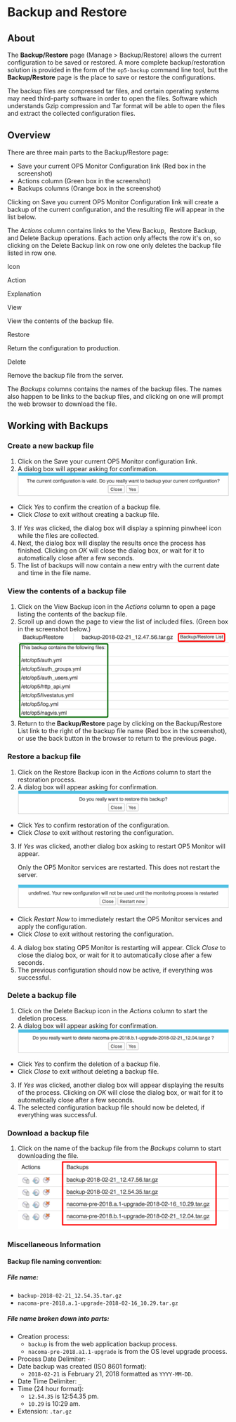 # Backup and Restore

## About

The **Backup/Restore** page (Manage \> Backup/Restore) allows the current configuration to be saved or restored. A more complete backup/restoration solution is provided in the form of the `op5-backup` command line tool, but the **Backup/Restore** page is the place to save or restore the configurations.

The backup files are compressed tar files, and certain operating systems may need third-party software in order to open the files. Software which understands Gzip compression and Tar format will be able to open the files and extract the collected configuration files.

## Overview

There are three main parts to the Backup/Restore page:

- Save your current OP5 Monitor Configuration link (Red box in the screenshot)
- Actions column (Green box in the screenshot)
- Backups columns (Orange box in the screenshot)

Clicking on Save you current OP5 Monitor Configuration link will create a backup of the current configuration, and the resulting file will appear in the list below.

The *Actions* column contains links to the View Backup,  Restore Backup, and Delete Backup operations. Each action only affects the row it's on, so clicking on the Delete Backup link on row one only deletes the backup file listed in row one.

Icon

Action

Explanation

View

View the contents of the backup file.

Restore

Return the configuration to production.

Delete

Remove the backup file from the server.

The *Backups* columns contains the names of the backup files. The names also happen to be links to the backup files, and clicking on one will prompt the web browser to download the file.

## Working with Backups

### Create a new backup file

1. Click on the Save your current OP5 Monitor configuration link.
2. A dialog box will appear asking for confirmation.
    ![](attachments/16482336/23793016.png)
  - Click *Yes* to confirm the creation of a backup file.
  - Click *Close* to exit without creating a backup file.

3. If *Yes* was clicked, the dialog box will display a spinning pinwheel icon while the files are collected.
4. Next, the dialog box will display the results once the process has finished. Clicking on *OK* will close the dialog box, or wait for it to automatically close after a few seconds.
5. The list of backups will now contain a new entry with the current date and time in the file name.

### View the contents of a backup file

1. Click on the View Backup icon in the *Actions* column to open a page listing the contents of the backup file.
2. Scroll up and down the page to view the list of included files. (Green box in the screenshot below.)
    ![](attachments/16482336/23793023.png)
3. Return to the **Backup/Restore** page by clicking on the Backup/Restore List link to the right of the backup file name (Red box in the screenshot), or use the back button in the browser to return to the previous page.

### Restore a backup file

1. Click on the Restore Backup icon in the *Actions* column to start the restoration process.
2. A dialog box will appear asking for confirmation.
    ![](attachments/16482336/23793020.png)
  - Click *Yes* to confirm restoration of the configuration.
  - Click *Close* to exit without restoring the configuration.

3. If *Yes* was clicked, another dialog box asking to restart OP5 Monitor will appear.

    Only the OP5 Monitor services are restarted. This does not restart the server.

    ![](attachments/16482336/23793021.png)

  - Click *Restart Now* to immediately restart the OP5 Monitor services and apply the configuration.
  - Click *Close* to exit without restoring the configuration.

4. A dialog box stating OP5 Monitor is restarting will appear. Click *Close* to close the dialog box, or wait for it to automatically close after a few seconds.
5. The previous configuration should now be active, if everything was successful.

### Delete a backup file

1. Click on the Delete Backup icon in the *Actions* column to start the deletion process.
2. A dialog box will appear asking for confirmation.
    ![](attachments/16482336/23793024.png)
  - Click *Yes* to confirm the deletion of a backup file.
  - Click *Close* to exit without deleting a backup file.

3. If *Yes* was clicked, another dialog box will appear displaying the results of the process. Clicking on *OK* will close the dialog box, or wait for it to automatically close after a few seconds.
4. The selected configuration backup file should now be deleted, if everything was successful.

### Download a backup file

1. Click on the name of the backup file from the *Backups* column to start downloading the file.
    ![](attachments/16482336/23793022.png)

### Miscellaneous Information

#### Backup file naming convention:

##### File name:

- `backup-2018-02-21_12.54.35.tar.gz`
- `nacoma-pre-2018.a.1-upgrade-2018-02-16_10.29.tar.gz`

##### File name broken down into parts:

- Creation process:
  - `backup` is from the web application backup process.
  - `nacoma-pre-2018.a1.1-upgrade` is from the OS level upgrade process.
- Process Date Delimiter: `-`
- Date backup was created (ISO 8601 format):
  - `2018-02-21` is February 21, 2018 formatted as `YYYY-MM-DD`.
- Date Time Delimiter: `_`
- Time (24 hour format):
  - `12.54.35` is 12:54.35 pm.
  - `10.29` is 10:29 am.
- Extension: `.tar.gz`
